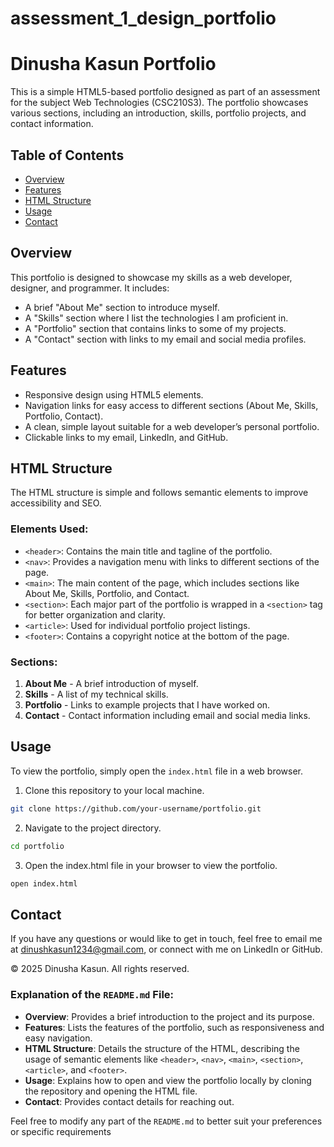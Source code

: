# assessment_1_design_portfolio
# Dinusha Kasun Portfolio

This is a simple HTML5-based portfolio designed as part of an assessment for the subject Web Technologies (CSC210S3). The portfolio showcases various sections, including an introduction, skills, portfolio projects, and contact information.

## Table of Contents

- [Overview](#overview)
- [Features](#features)
- [HTML Structure](#html-structure)
- [Usage](#usage)
- [Contact](#contact)

## Overview

This portfolio is designed to showcase my skills as a web developer, designer, and programmer. It includes:

- A brief "About Me" section to introduce myself.
- A "Skills" section where I list the technologies I am proficient in.
- A "Portfolio" section that contains links to some of my projects.
- A "Contact" section with links to my email and social media profiles.

## Features

- Responsive design using HTML5 elements.
- Navigation links for easy access to different sections (About Me, Skills, Portfolio, Contact).
- A clean, simple layout suitable for a web developer’s personal portfolio.
- Clickable links to my email, LinkedIn, and GitHub.

## HTML Structure

The HTML structure is simple and follows semantic elements to improve accessibility and SEO.

### Elements Used:
- `<header>`: Contains the main title and tagline of the portfolio.
- `<nav>`: Provides a navigation menu with links to different sections of the page.
- `<main>`: The main content of the page, which includes sections like About Me, Skills, Portfolio, and Contact.
- `<section>`: Each major part of the portfolio is wrapped in a `<section>` tag for better organization and clarity.
- `<article>`: Used for individual portfolio project listings.
- `<footer>`: Contains a copyright notice at the bottom of the page.

### Sections:
1. **About Me** - A brief introduction of myself.
2. **Skills** - A list of my technical skills.
3. **Portfolio** - Links to example projects that I have worked on.
4. **Contact** - Contact information including email and social media links.

## Usage

To view the portfolio, simply open the `index.html` file in a web browser.

1. Clone this repository to your local machine.
  ```bash
  git clone https://github.com/your-username/portfolio.git
  ```
   
2. Navigate to the project directory.
  ```bash
  cd portfolio
  ```
3. Open the index.html file in your browser to view the portfolio.
  ```bash
  open index.html
  ```
## Contact
If you have any questions or would like to get in touch, feel free to email me at dinushkasun1234@gmail.com, or connect with me on LinkedIn or GitHub.

© 2025 Dinusha Kasun. All rights reserved.

### Explanation of the `README.md` File:

- **Overview**: Provides a brief introduction to the project and its purpose.
- **Features**: Lists the features of the portfolio, such as responsiveness and easy navigation.
- **HTML Structure**: Details the structure of the HTML, describing the usage of semantic elements like `<header>`, `<nav>`, `<main>`, `<section>`, `<article>`, and `<footer>`.
- **Usage**: Explains how to open and view the portfolio locally by cloning the repository and opening the HTML file.
- **Contact**: Provides contact details for reaching out.

Feel free to modify any part of the `README.md` to better suit your preferences or specific requirements
